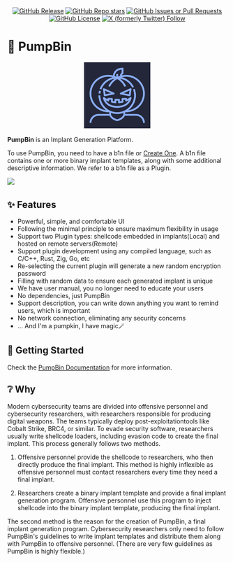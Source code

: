 <div align="center">
  <a href="https://github.com/pumpbin/pumpbin/releases/latest">
    <img alt="GitHub Release" src="https://img.shields.io/github/v/release/pumpbin/pumpbin?sort=semver&filter=v*.*.*&display_name=tag&style=for-the-badge&labelColor=%2324273a&color=%238aadf4"></a>
    
  <a href="https://github.com/pumpbin/pumpbin/stargazers">
  <img alt="GitHub Repo stars" src="https://img.shields.io/github/stars/pumpbin/pumpbin?style=for-the-badge&labelColor=%2324273a&color=%23f5bde6"></a>
  
  <a href="https://github.com/pumpbin/pumpbin/issues">
  <img alt="GitHub Issues or Pull Requests" src="https://img.shields.io/github/issues/pumpbin/pumpbin?style=for-the-badge&labelColor=%2324273a&color=%23ed8796"></a>

  <a href="https://github.com/pumpbin/pumpbin/blob/main/LICENSE">
    <img alt="GitHub License" src="https://img.shields.io/github/license/pumpbin/pumpbin?style=for-the-badge&labelColor=%2324273a&color=%23eed49f"></a>
  
  <a href="https://x.com/b1nhack">
  <img alt="X (formerly Twitter) Follow" src="https://img.shields.io/twitter/follow/b1nhack?style=for-the-badge&logo=x&label=FOLLOW&labelColor=%2324273a&color=%237dc4e4"></a>
</div>

# 🎃 PumpBin

<p align="center">
  <img src="logo/pumpbin-256x256.png" height="30%" width="30%">
</p>

**PumpBin** is an Implant Generation Platform.

To use PumpBin, you need to have a b1n file or [Create One](https://pumpbin.b1n.io/devs/start.html).
A b1n file contains one or more binary implant templates, along with some additional descriptive information.
We refer to a b1n file as a Plugin.

![](https://github.com/pumpbin/pumpbin/assets/120295547/2c94a40f-a370-4cef-a676-3a843e535edb)

## ✨ Features

- Powerful, simple, and comfortable UI
- Following the minimal principle to ensure maximum flexibility in usage
- Support two Plugin types: shellcode embedded in implants(Local) and hosted on remote servers(Remote)
- Support plugin development using any compiled language, such as C/C++, Rust, Zig, Go, etc
- Re-selecting the current plugin will generate a new random encryption password
- Filling with random data to ensure each generated implant is unique
- We have user manual, you no longer need to educate your users
- No dependencies, just PumpBin
- Support description, you can write down anything you want to remind users, which is important
- No network connection, eliminating any security concerns
- ... And I'm a pumpkin, I have magic🪄

## 🚀 Getting Started

Check the [PumpBin Documentation](https://pumpbin.b1n.io) for more information.

## ❔ Why

Modern cybersecurity teams are divided into offensive personnel and cybersecurity researchers,
with researchers responsible for producing digital weapons.
The teams typically deploy post-exploitationtools like Cobalt Strike, BRC4, or similar.
To evade security software, researchers usually write shellcode loaders, including evasion code to create the final implant.
This process generally follows two methods.

1. Offensive personnel provide the shellcode to researchers, who then directly produce the final implant.
   This method is highly inflexible as offensive personnel must contact researchers every time they need a final implant.

1. Researchers create a binary implant template and provide a final implant generation program.
   Offensive personnel use this program to inject shellcode into the binary implant template, producing the final implant.

The second method is the reason for the creation of PumpBin, a final implant generation program.
Cybersecurity researchers only need to follow PumpBin's guidelines to write implant templates and
distribute them along with PumpBin to offensive personnel. (There are very few guidelines as PumpBin is highly flexible.)
